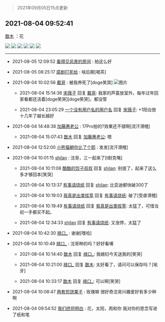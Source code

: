 > 2021年09月05日15点更新
<link rel="stylesheet" href="https://cdn.jsdelivr.net/gh/taotie6/sampleJSON@main/css/photo_show.css">


 ## 2021-08-04 09:52:41 

 [㪚木](https://www.coolapk.com/feed/28895411?shareKey=MWI5MmI3Y2FkMzcxNjEzMTc4MmM~) ：花 

<div class="album">
<img class="img-item" src="https://image.coolapk.com/feed/2021/0804/09/1081091_d4d798a6_1957_3147@3280x1845.jpeg" />
<img class="img-item" src="https://image.coolapk.com/feed/2021/0804/09/1081091_8c5d8297_1957_3149@2160x3839.jpeg" />
<img class="img-item" src="https://image.coolapk.com/feed/2021/0804/09/1081091_d1baa51d_1957_3151@3280x1844.jpeg" />
<img class="img-item" src="https://image.coolapk.com/feed/2021/0804/09/1081091_4cb593b7_1957_3153@2658x1496.jpeg" />
<img class="img-item" src="https://image.coolapk.com/feed/2021/0804/09/1081091_3826fd0d_1957_3155@3280x1845.jpeg" />
<img class="img-item" src="https://image.coolapk.com/feed/2021/0804/09/1081091_28888956_1957_3156@3841x2159.jpeg" />
</div>

 ------- 

- 2021-08-05 12:09:52 [看得见风景的房间](uid=887049) : 拍这么好 

- 2021-08-05 08:25:17 [腐剧打死给](uid=1391153) : 啥后期[喝茶] 

- 2021-08-04 10:02:56 [戴哥](uid=2483039) : 被我养死了[doge笑哭] ![图片](https://image.coolapk.com/feed/2021/0804/10/2483039_ff2cc837_2575_2304@2494x3325.jpeg)

    - 2021-08-04 15:14:36 [宋薇子](uid=1464785) 回复 [戴哥](uid=2483039): 我家的芦荟放室外，每年过年回家看都还活着[doge笑哭][doge笑哭]，都没管 

    - 2021-08-04 23:05:29 [一个没有用户名的用户名](uid=1314924) 回复 [宋薇子](uid=1464785): +1阳台放十几年了越长越好 

- 2021-08-04 14:48:38 [加藤惠老公](uid=1266680) : 17Pro拍的?效果还不错啊[流汗滑稽] 

    - 2021-08-04 15:07:43 [㪚木](uid=1081091) 回复 [加藤惠老公](uid=1266680): 嗯 

- 2021-08-04 12:52:00 [小熊猫朝你比了个耶](uid=4352062) : 发发[流汗滑稽] 

- 2021-08-04 10:01:15 [shilan](uid=528824) : 沈哥，三一起来了[t耐克嘴] 

    - 2021-08-04 10:11:08 [酷酷的饺子叔叔](uid=6152009) 回复 [shilan](uid=528824): 别提了，起来了这么多才够回本[笑哭] 

    - 2021-08-04 10:13:37 [有事请烧纸](uid=1802946) 回复 [shilan](uid=528824): 比亚迪都快破300了 

    - 2021-08-04 10:19:03 [我真是出类拔萃](uid=2150297) 回复 [有事请烧纸](uid=1802946): 破了[受虐滑稽] 

    - 2021-08-04 10:19:49 [有事请烧纸](uid=1802946) 回复 [我真是出类拔萃](uid=2150297): 太猛了，可惜当初一手都买不起。 

    - 2021-08-04 12:34:33 [shilan](uid=528824) 回复 [有事请烧纸](uid=1802946): 又涨停，太猛了 

- 2021-08-04 10:42:30 [禄口_](uid=1005884) : 谢谢[嘿哈] 

- 2021-08-04 10:10:49 [禄口_](uid=1005884) : 沈哥种的吗？好好看噢 

    - 2021-08-04 10:14:40 [㪚木](uid=1081091) 回复 [禄口_](uid=1005884): 我媳妇今天送我的[笑哭] 

    - 2021-08-04 10:21:00 [禄口_](uid=1005884) 回复 [㪚木](uid=1081091): 太好看了，请问可以保存吗？[呲牙] 

    - 2021-08-04 10:33:17 [㪚木](uid=1081091) 回复 [禄口_](uid=1005884): 可以啊[笑哭] 

- 2021-08-04 10:08:47 [两套煎饼果子](uid=810336) : 玫瑰嘛 很好奇沈哥兴趣爱好有多少种啊 

- 2021-08-04 09:54:52 [我们终将明白](uid=3083973) : 花，太阳，雨和你
我对你的思念写进了纸和笔 

